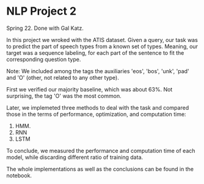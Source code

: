# NLP Project 2

Spring 22. Done with Gal Katz.

In this project we wroked with the ATIS dataset. Given a query, our task was to predict the part of speech types from a known set of types. Meaning, our target was a sequence labeling, for each part of the sentence to fit the corresponding question type.

Note: We included among the tags the auxiliaries 'eos', 'bos', 'unk', 'pad' and 'O' (other, not related to any other type).

First we verified our majority baseline, which was about 63%. Not surprising, the tag 'O' was the most common.

Later, we implemeted three methods to deal with the task and compared those in the terms of performance, optimization, and computation time:

1. HMM.
2. RNN
3. LSTM

To conclude, we measured the performance and computation time of each model, while discarding different ratio of training data.

The whole implementations as well as the conclusions can be found in the notebook.
